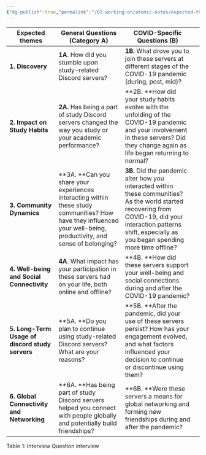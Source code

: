 ```yaml
---
{"dg-publish":true,"permalink":"/02-working-on/atomic-notes/expected-themes-general-questions-category-a-covid-specific-questions-b/","title":"Expected themes  General Questions (Category A)  COVID-Specific Questions (B)","tags":["note/atomic-note"],"noteIcon":"","created":"Thursday, January 11th 2024, 3:28:40 am","updated":"2024-02-15T19:08:16.705+01:00"}
---
```




| Expected themes | General Questions (Category A) | COVID-Specific Questions (B) |  |
| ---- | ---- | ---- | ---- |
| **1. Discovery** | **1A**. How did you stumble upon study-related Discord servers? | **1B.** What drove you to join these servers at different stages of the COVID-19 pandemic (during, post, mid)? |  |
| **2. Impact on Study Habits** | **2A.** Has being a part of study Discord servers changed the way you study or your academic performance? | **2B. **How did your study habits evolve with the unfolding of the COVID-19 pandemic and your involvement in these servers? Did they change again as life began returning to normal? |  |
| **3. Community Dynamics** | **3A. **Can you share your experiences interacting within these study communities? How have they influenced your well-being, productivity, and sense of belonging? | **3B.** Did the pandemic alter how you interacted within these communities? As the world started recovering from COVID-19, did your interaction patterns shift, especially as you began spending more time offline? |  |
| **4. Well-being and Social Connectivity** | **4A**. What impact has your participation in these servers had on your life, both online and offline? | **4B. **How did these servers support your well-being and social connections during and after the COVID-19 pandemic? |  |
| **5. Long-Term Usage of discord study servers** | **5A. **Do you plan to continue using study-related Discord servers? What are your reasons? | **5B. **After the pandemic, did your use of these servers persist? How has your engagement evolved, and what factors influenced your decision to continue or discontinue using them? |  |
| **6. Global Connectivity and Networking** | **6A. **Has being part of study Discord servers helped you connect with people globally and potentially build friendships? | **6B. **Were these servers a means for global networking and forming new friendships during and after the pandemic? |  |
Table 1: Interview Question interview

